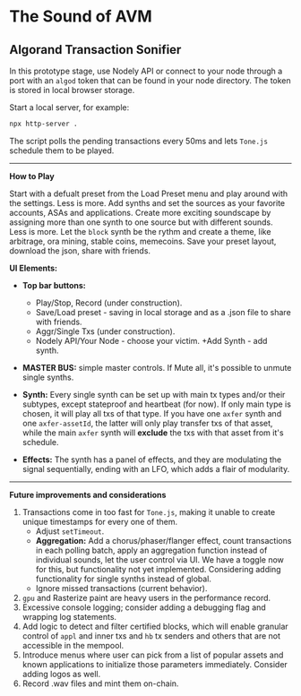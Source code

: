 # The Sound of AVM

## Algorand Transaction Sonifier

In this prototype stage, use Nodely API or connect to your node through a port with an `algod` token that can be found in your node directory. The token is stored in local browser storage.

Start a local server, for example:

```bash
npx http-server .
```

The script polls the pending transactions every 50ms and lets `Tone.js` schedule them to be played.

---

**How to Play**

Start with a defualt preset from the Load Preset menu and play around with the settings. Less is more. Add synths and set the sources as your favorite accounts, ASAs and applications. Create more exciting soundscape by assigning more than one synth to one source but with different sounds. Less is more. Let the `block` synth be the rythm and create a theme, like arbitrage, ora mining, stable coins, memecoins. Save your preset layout, download the json, share with friends.

**UI Elements:**

*   **Top bar buttons:** 
    *   Play/Stop, Record (under construction).
    *   Save/Load preset - saving in local storage and as a .json file to share with friends. 
    *   Aggr/Single Txs (under construction).
    *   Nodely API/Your Node - choose your victim. +Add Synth - add synth.
    
* **MASTER BUS:** simple master controls. If Mute all, it's possible to unmute single synths.
*   **Synth:** Every single synth can be set up with main tx types and/or their subtypes, except stateproof and heartbeat (for now). If only main type is chosen, it will play all txs of that type. If you have one `axfer` synth and one `axfer-assetId`, the latter will only play transfer txs of that asset, while the main `axfer` synth will **exclude** the txs with that asset from it's schedule.
*   **Effects:** The synth has a panel of effects, and they are modulating the signal sequentially, ending with an LFO, which adds a flair of modularity.

---

**Future improvements and considerations**

1.  Transactions come in too fast for `Tone.js`, making it unable to create unique timestamps for every one of them.
    *   Adjust `setTimeout`.
    *   **Aggregation:** Add a chorus/phaser/flanger effect, count transactions in each polling batch, apply an aggregation function instead of individual sounds, let the user control via UI. We have a toggle now for this, but functionality not yet implemented. Considering adding functionality for single synths instead of global.
    *   Ignore missed transactions (current behavior).
2.  `gpu` and Rasterize paint are heavy users in the performance record.
3.  Excessive console logging; consider adding a debugging flag and wrapping log statements.
4. Add logic to detect and filter certified blocks, which will enable granular control of `appl` and inner txs and `hb` tx senders and others that are not accessible in the mempool.
5. Introduce menus where user can pick from a list of popular assets and known applications to initialize those parameters immediately. Consider adding logos as well.
6. Record .wav files and mint them on-chain.
